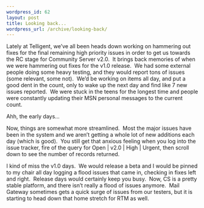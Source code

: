 ```yaml
--- 
wordpress_id: 62
layout: post
title: Looking back...
wordpress_url: /archive/looking-back/
---
```


<p>Lately at Telligent, we&rsquo;ve all been heads down working on hammering out fixes for the final remaining high priority issues in order to get us towards the RC stage for Community Server v2.0.&nbsp; It brings back memories of when we were hammering out fixes for the v1.0 release.&nbsp; We had some external people doing some heavy testing, and they would report tons of issues (some relevant, some not).&nbsp; We&rsquo;d be working on items all day, and put a good dent in the count, only to wake up the next day and find&nbsp;like 7&nbsp;new issues reported.&nbsp; We were stuck in the teens for the longest time and people were constantly updating their MSN personal messages to the current count.</p>
<p>Ahh, the early days&hellip;</p>
<p>Now, things are somewhat more streamlined.&nbsp; Most the major issues have been in the system and we aren&rsquo;t getting a whole lot of new additions each day (which is good).&nbsp; You still get that anxious feeling when you log into the issue tracker, fire of the query for Open | v2.0 | High | Urgent, then scroll down to see the number of records returned.</p>
<p>I kind of miss the v1.0 days.&nbsp; We would release a beta and I would be pinned to my chair all day logging a flood issues that came in, checking in fixes left and right.&nbsp; Release days would certainly keep you busy.&nbsp; Now, CS is a pretty stable platform, and there isn&rsquo;t really a flood of issues anymore.&nbsp; Mail Gateway sometimes gets a quick surge of issues from our testers, but it is starting to head down that home stretch for RTM as well.</p>
         
